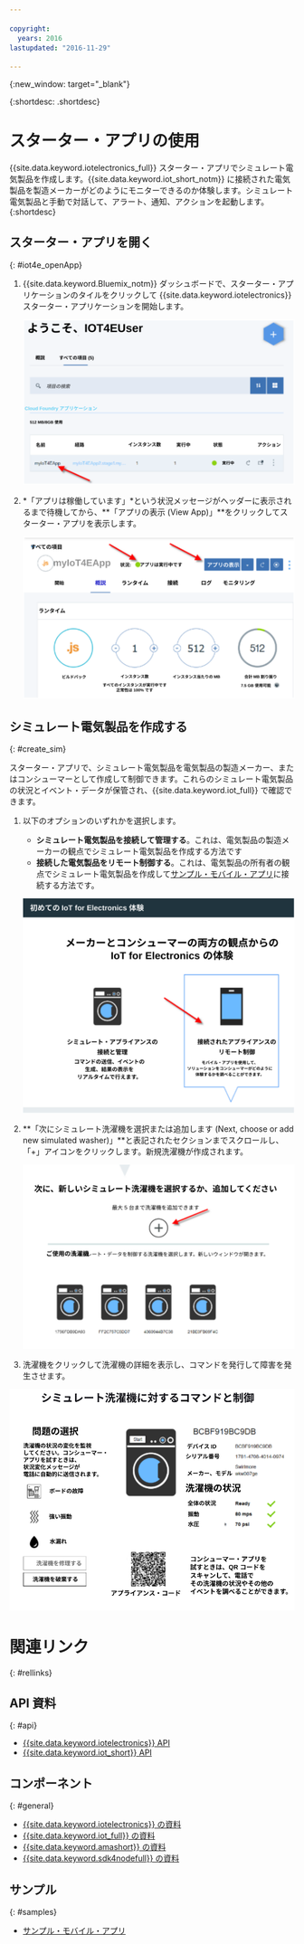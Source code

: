 ```yaml
---

copyright:
  years: 2016
lastupdated: "2016-11-29"

---
```


{:new_window: target="\_blank"}

{:shortdesc: .shortdesc}


# スターター・アプリの使用
{{site.data.keyword.iotelectronics_full}} スターター・アプリでシミュレート電気製品を作成します。{{site.data.keyword.iot_short_notm}} に接続された電気製品を製造メーカーがどのようにモニターできるのか体験します。シミュレート電気製品と手動で対話して、アラート、通知、アクションを起動します。
{:shortdesc}


## スターター・アプリを開く
{: #iot4e_openApp}

1. {{site.data.keyword.Bluemix_notm}} ダッシュボードで、スターター・アプリケーションのタイルをクリックして {{site.data.keyword.iotelectronics}} スターター・アプリケーションを開始します。

    ![ダッシュボードの {{site.data.keyword.iotelectronics}}。](images/IoT4E_bm_dashboard.svg "ダッシュボードの {{site.data.keyword.iotelectronics}}")

2. *「アプリは稼働しています」*という状況メッセージがヘッダーに表示されるまで待機してから、**「アプリの表示 (View App)」**をクリックしてスターター・アプリを表示します。  

    ![{{site.data.keyword.iotelectronics}} アプリの表示。](images/IoT4E_view_app.svg "{{site.data.keyword.iotelectronics}} アプリの表示")

## シミュレート電気製品を作成する
{: #create_sim}

スターター・アプリで、シミュレート電気製品を電気製品の製造メーカー、またはコンシューマーとして作成して制御できます。これらのシミュレート電気製品の状況とイベント・データが保管され、{{site.data.keyword.iot_full}} で確認できます。

1. 以下のオプションのいずれかを選択します。
    - **シミュレート電気製品を接続して管理する**。これは、電気製品の製造メーカーの観点でシミュレート電気製品を作成する方法です
    - **接続した電気製品をリモート制御する**。これは、電気製品の所有者の観点でシミュレート電気製品を作成して[サンプル・モバイル・アプリ](iotelectronics_config_mobile.html)に接続する方法です。

    ![{{site.data.keyword.iotelectronics}} スターターの体験](images/IoT4E_remotely_option.svg "{{site.data.keyword.iotelectronics}}スターターの体験")

2. **「次にシミュレート洗濯機を選択または追加します (Next, choose or add new simulated washer)」**と表記されたセクションまでスクロールし、「+」アイコンをクリックします。新規洗濯機が作成されます。

    ![洗濯機の追加。](images/IoT4E_add_washer.svg "洗濯機の追加")

3. 洗濯機をクリックして洗濯機の詳細を表示し、コマンドを発行して障害を発生させます。

  ![洗濯機の状況の詳細。](images/IoT4E_washer_control.svg "洗濯機の状況の詳細")


# 関連リンク
{: #rellinks}

## API 資料
{: #api}
* [{{site.data.keyword.iotelectronics}} API](http://ibmiotforelectronics.mybluemix.net/public/iot4eregistrationapi.html)
* [{{site.data.keyword.iot_short}} API](https://developer.ibm.com/iotfoundation/recipes/api-documentation/)


## コンポーネント
{: #general}

* [{{site.data.keyword.iotelectronics}} の資料](iotelectronics_overview.html)
* [{{site.data.keyword.iot_full}} の資料](https://console.ng.bluemix.net/docs/services/IoT/index.html)
*  [{{site.data.keyword.amashort}} の資料](https://console.ng.bluemix.net/docs/services/mobileaccess/overview.html)
* [{{site.data.keyword.sdk4nodefull}} の資料](https://console.ng.bluemix.net/docs/runtimes/nodejs/index.html#nodejs_runtime)

## サンプル
{: #samples}
* [サンプル・モバイル・アプリ](https://console.ng.bluemix.net/docs/starters/IotElectronics/iotelectronics_config_mobile.html)
